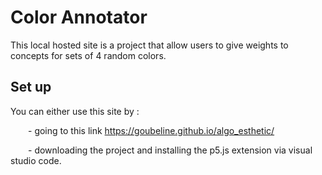 # Color Annotator
This local hosted site is a project that allow users to give weights to concepts for sets of 4 random colors.

## Set up
You can either use this site by : 
				
&emsp;&emsp;- going to this link https://goubeline.github.io/algo_esthetic/

&emsp;&emsp;- downloading the project and installing the p5.js extension via visual studio code.
